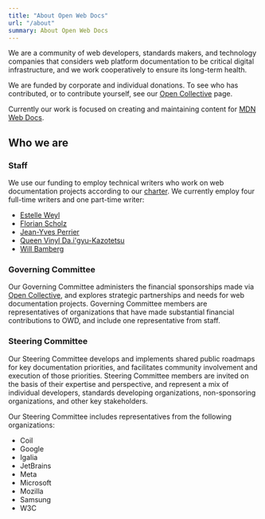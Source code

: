 ```yaml
---
title: "About Open Web Docs"
url: "/about"
summary: About Open Web Docs
---
```


We are a community of web developers, standards makers, and technology companies that considers web platform documentation to be critical digital infrastructure, and we work cooperatively to ensure its long-term health.

We are funded by corporate and individual donations. To see who has contributed, or to contribute yourself, see our [Open Collective](https://opencollective.com/open-web-docs) page.

Currently our work is focused on creating and maintaining content for [MDN Web Docs](https://developer.mozilla.org).

## Who we are

### Staff

We use our funding to employ technical writers who work on web documentation projects according to our [charter](https://github.com/openwebdocs/project/blob/main/charter.md). We currently employ four full-time writers and one part-time writer:

- [Estelle Weyl](https://github.com/estelle)
- [Florian Scholz](https://github.com/Elchi3)
- [Jean-Yves Perrier](https://github.com/teoli2003)
- [Queen Vinyl Da.i'gyu-Kazotetsu](https://github.com/queengooborg)
- [Will Bamberg](https://github.com/wbamberg)

### Governing Committee

Our Governing Committee administers the financial sponsorships made via [Open Collective](https://opencollective.com/open-web-docs), and explores strategic partnerships and needs for web documentation projects. Governing Committee members are representatives of organizations that have made substantial financial contributions to OWD, and include one representative from staff.

### Steering Committee

Our Steering Committee develops and implements shared public roadmaps for key documentation priorities, and facilitates community involvement and execution of those priorities. Steering Committee members are invited on the basis of their expertise and perspective, and represent a mix of individual developers, standards developing organizations, non-sponsoring organizations, and other key stakeholders.

Our Steering Committee includes representatives from the following organizations:

- Coil
- Google
- Igalia
- JetBrains
- Meta
- Microsoft
- Mozilla
- Samsung
- W3C
